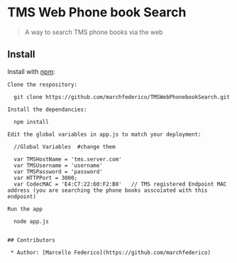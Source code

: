 # TMS Web Phone book Search 
> A way to search TMS phone books via the web


## Install

Install with [npm](http://github.com/isaacs/npm):

```
Clone the respository:

  git clone https://github.com/marchfederico/TMSWebPhonebookSearch.git

Install the dependancies:

  npm install

Edit the global variables in app.js to match your deployment:

  //Global Variables  #change them

  var TMSHostName = 'tms.server.com' 
  var TMSUsername = 'username'
  var TMSPassword = 'password'
  var HTTPPort = 3000;
  var CodecMAC = 'E4:C7:22:60:F2:B8'   // TMS registered Endpoint MAC address (you are searching the phone books asscoiated with this endpoint)

Run the app

  node app.js


## Contributors

 * Author: [Marcello Federico](https://github.com/marchfederico)
 

